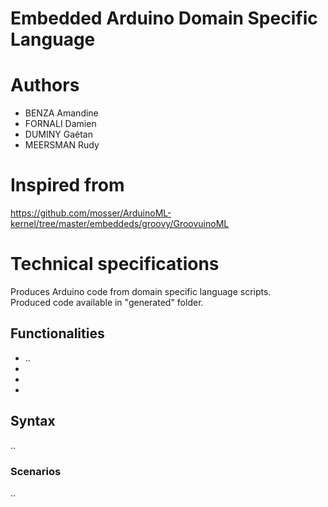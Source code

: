 # Embedded Arduino Domain Specific Language

# Authors
<ul>
	<li>BENZA Amandine</li>
	<li>FORNALI Damien</li>
	<li>DUMINY Gaétan</li>
	<li>MEERSMAN Rudy</li>
</ul>

# Inspired from
https://github.com/mosser/ArduinoML-kernel/tree/master/embeddeds/groovy/GroovuinoML 

# Technical specifications
Produces Arduino code from domain specific language scripts.<br>
Produced code available in "generated" folder.
<br>

<h2>Functionalities</h2>
<ul>
	<li>..</li>
	<li></li>
	<li></li>
	<li></li>
</ul>

<h2>Syntax</h2>
..
<h3>Scenarios</h3>
..